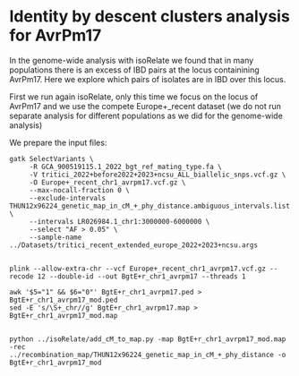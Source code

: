 # Identity by descent clusters analysis for AvrPm17

In the genome-wide analysis with isoRelate we found that in many populations there is an excess of IBD pairs at the locus containining AvrPm17. Here we explore which pairs of isolates are in IBD over this locus.

First we run again isoRelate, only this time we focus on the locus of AvrPm17 and we use the compete Europe+_recent dataset (we do not run separate analysis for different populations as we did for the genome-wide analysis)

We prepare the input files:

```
gatk SelectVariants \
     -R GCA_900519115.1_2022_bgt_ref_mating_type.fa \
     -V tritici_2022+before2022+2023+ncsu_ALL_biallelic_snps.vcf.gz \
     -O Europe+_recent_chr1_avrpm17.vcf.gz \
     --max-nocall-fraction 0 \
     --exclude-intervals THUN12x96224_genetic_map_in_cM_+_phy_distance.ambiguous_intervals.list \
     --intervals LR026984.1_chr1:3000000-6000000 \
     --select "AF > 0.05" \
     --sample-name ../Datasets/tritici_recent_extended_europe_2022+2023+ncsu.args


plink --allow-extra-chr --vcf Europe+_recent_chr1_avrpm17.vcf.gz --recode 12 --double-id --out BgtE+r_chr1_avrpm17 --threads 1

awk '$5="1" && $6="0"' BgtE+r_chr1_avrpm17.ped >  BgtE+r_chr1_avrpm17_mod.ped
sed -E 's/\S+_chr//g' BgtE+r_chr1_avrpm17.map > BgtE+r_chr1_avrpm17_mod.map


python ../isoRelate/add_cM_to_map.py -map BgtE+r_chr1_avrpm17_mod.map -rec ../recombination_map/THUN12x96224_genetic_map_in_cM_+_phy_distance -o BgtE+r_chr1_avrpm17_mod
```
